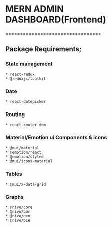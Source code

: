 # MERN ADMIN DASHBOARD(Frontend)
=================================

## Package Requirements;
### State management
    * react-redux 
    * @reduxjs/toolkit 
### Date
    * react-datepicker
### Routing
    * react-router-dom
### Material/Emotion ui Components & icons
    * @mui/material 
    * @emotion/react 
    * @emotion/styled 
    * @mui/icons-material 
### Tables
    * @mui/x-data-grid
### Graphs
    * @nivo/core 
    * @nivo/bar 
    * @nivo/geo 
    * @nivo/pie